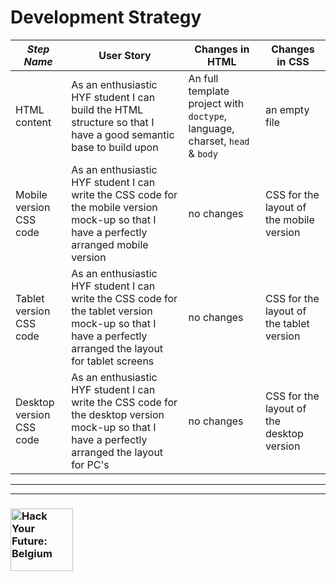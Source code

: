 # Development Strategy


| _Step Name_ | User Story | Changes in HTML | Changes in CSS |
| --- | --- | --- | --- |
| HTML content | As an enthusiastic HYF student I can build the HTML structure so that I have a good semantic base to build upon | An full template project with `doctype`, language, charset, `head` & `body` | an empty file |
| Mobile version CSS code | As an enthusiastic HYF student I can write the CSS code for the mobile version mock-up so that I have a perfectly arranged mobile version | no changes | CSS for the layout of the mobile version |
| Tablet version CSS code | As an enthusiastic HYF student I can write the CSS code for the tablet version mock-up so that I have a perfectly arranged the layout for tablet screens | no changes | CSS for the layout of the tablet version |
| Desktop version CSS code | As an enthusiastic HYF student I can write the CSS code for the desktop version mock-up so that I have a perfectly arranged the layout for PC's | no changes | CSS for the layout of the desktop version |


---
---

### <a href="https://hackyourfuture.be" target="_blank"><img src="https://user-images.githubusercontent.com/18554853/63941625-4c7c3d00-ca6c-11e9-9a76-8d5e3632fe70.jpg" width="100" height="100" alt="Hack Your Future: Belgium"></a>
